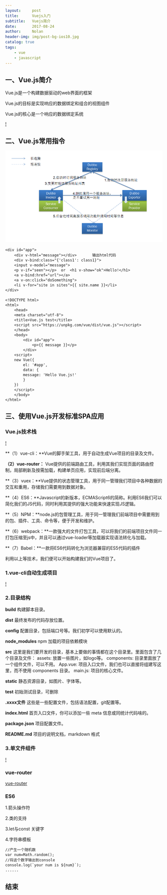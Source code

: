 ```yaml
---
layout:     post
title:      Vuejs入门
subtitle:   Vuejs简介
date:       2017-08-24
author:     Nolan
header-img: img/post-bg-ios10.jpg
catalog: true
tags:
    - vue
    - javascript
---
```


## 一、Vue.js简介 ##

Vue.js是一个构建数据驱动的web界面的框架

Vue.js的目标是实现响应的数据绑定和组合的视图组件

Vue.js的核心是一个响应的数据绑定系统

[!](/img/Vuejs_1.png)

## 二、Vue.js常用指令 ##

![dubbo架构设计](/img/dubbo_job_lc.jpg)

	<div id="app">
	    <div v-html="message"></div>       输出html代码
	    <div v-bind:class="{'class1': class1}">
	    <input v-model="message">
	    <p v-if="seen"></p>  or  <h1 v-show="ok">Hello!</h1>
	    <a v-bind:href="url"></a>
	    <a v-on:click="doSomething">
	    <li v-for="site in sites">{{ site.name }}</li>
	</div>

	<!DOCTYPE html>
	<html>
		<head>
		<meta charset="utf-8">
		<title>Vue.js test</title>
		<script src="https://unpkg.com/vue/dist/vue.js"></script>
		</head>
		<body>
			<div id="app">
	  			<p>{{ message }}</p>
			</div>
		<script>
		new Vue({
	  		el: '#app',
	  		data: {
	    	message: 'Hello Vue.js!'
	  		}	
		})
		</script>
		</body>
	</html>

## 三、使用Vue.js开发标准SPA应用 ##

### Vue.js技术栈 ###

[!](/img/Vuejs_2.png)

**（1）vue-cli：**Vue的脚手架工具，用于自动生成Vue项目的目录及文件。

**（2）vue-router：** Vue提供的前端路由工具，利用其我们实现页面的路由控制，局部刷新及按需加载，构建单页应用，实现前后端分离。

**（3）vuex：**Vue提供的状态管理工具，用于同一管理我们项目中各种数据的交互和重用，存储我们需要用到数据对象。

**（4）ES6：**Javascript的新版本，ECMAScript6的简称。利用ES6我们可以简化我们的JS代码，同时利用其提供的强大功能来快速实现JS逻辑。

**（5）NPM：**node.js的包管理工具，用于同一管理我们前端项目中需要用到的包、插件、工具、命令等，便于开发和维护。

**（6）webpack：**一款强大的文件打包工具，可以将我们的前端项目文件同一打包压缩至js中，并且可以通过vue-loader等加载器实现语法转化与加载。

**（7）Babel：**一款将ES6代码转化为浏览器兼容的ES5代码的插件

  利用以上等技术，我们便可以开始构建我们的Vue项目了。

### 1.vue-cli自动生成项目 ###

[!](/img/Vuejs_3.png)

### 2.目录结构 ###

**build**	构建脚本目录。

**dist**         最终发布的代码存放位置。

**config**	配置目录，包括端口号等。我们初学可以使用默认的。

**node_modules**	npm 加载的项目依赖模块

**src**	这里是我们要开发的目录，基本上要做的事情都在这个目录里。里面包含了几个目录及文件：
assets: 放置一些图片，如logo等。
components: 目录里面放了一个组件文件，可以不用。
App.vue: 项目入口文件，我们也可以直接将组建写这里，而不使用 
components 目录。
main.js: 项目的核心文件。

**static**	静态资源目录，如图片、字体等。

**test**	初始测试目录，可删除

**.xxxx文件**	这些是一些配置文件，包括语法配置，git配置等。

**index.html**	首页入口文件，你可以添加一些 meta 信息或同统计代码啥的。

**package.json**	项目配置文件。

**README.md**	项目的说明文档，markdown 格式

### 3.单文件组件 ###

[!](/img/Vuejs_4.png)

### vue-router ###

[vue-router](http://router.vuejs.org/zh-cn/ "vue路由")

### ES6 ###

1.箭头操作符

2.类的支持

3.let与const 关键字

4.字符串模板

	//产生一个随机数
	var num=Math.random();
	//将这个数字输出到console
	console.log(`your num is ${num}`);
	......

## 结束 ## 


